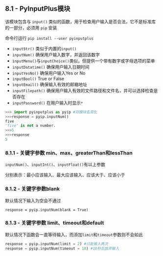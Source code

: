 ## 8.1 - PyInputPlus模块

该模块包含与 `input()` 类似的函数，用于检查用户输入是否合法，它不是标准库的一部分，必须用 `pip` 安装

命令行运行 `pip install --user pyinputplus`

- `inputStr()` 类似于内置的`input()`
- `inputNum()` 确保用户输入数字，并返回该数字
- `inputMenu()`与`inputChoice()`类似，但提供一个带有数字或字母选项的菜单
- `inputDatatime()` 确保用户输入日期时间
- `inputYesNo()` 确保用户输入Yes or No
- `inputBool()` True or False
- `inputEmail()` 确保输入有效的邮箱地址
- `inputFilepath()` 确保用户输入有效的文件路径和文件名，并可以选择检查是否存在
- `inputPassword()` 在用户输入时显示`*`



```python
>>> import pyinputplus as pyip #将模块名简化
>>>response = pyip.inputNum()
five
'five' is not a number.
>>>5
>>>response
5
```



### 8.1.1 - 关键字参数 min、max、greaterThan和lessThan

`inputNum()`、`inputInt()`、`inputFloat()`有以上参数

分别表示：最小应该输入、最大应该输入、应该大于、应该小于



### 8.1.2 - 关键字参数blank

默认情况下输入为空会不通过

`response = pyip.inputNum(blank = True)`



### 8.1.3 - 关键字参数 limit、timeout和default

默认情况下函数会一直等待输入，而添加`limit`和`timeout`参数则不会如此

```python
response = pyip.inputNum(limit = 2) #只能输入两次
response = pyip.inputNum(timeout = 10) #10秒后放弃输入
```

